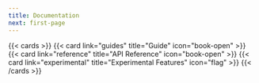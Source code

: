 ```yaml
---
title: Documentation
next: first-page
---
```


{{< cards >}}
  {{< card link="guides" title="Guide" icon="book-open" >}}
  {{< card link="reference" title="API Reference" icon="book-open" >}}
  {{< card link="experimental" title="Experimental Features" icon="flag" >}}
{{< /cards >}}